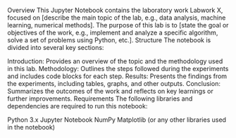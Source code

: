 Overview
This Jupyter Notebook contains the laboratory work Labwork X,
focused on [describe the main topic of the lab, e.g., data analysis, machine learning, numerical methods]. 
The purpose of this lab is to [state the goal or objectives of the work, e.g., implement and analyze a specific algorithm, solve a set of problems using Python, etc.].
Structure
The notebook is divided into several key sections:

Introduction: Provides an overview of the topic and the methodology used in this lab.
Methodology: Outlines the steps followed during the experiments and includes code blocks for each step.
Results: Presents the findings from the experiments, including tables, graphs, and other outputs.
Conclusion: Summarizes the outcomes of the work and reflects on key learnings or further improvements.
Requirements
The following libraries and dependencies are required to run this notebook:

Python 3.x
Jupyter Notebook
NumPy
Matplotlib (or any other libraries used in the notebook)
